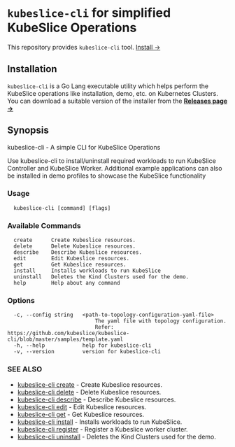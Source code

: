 # `kubeslice-cli` for simplified KubeSlice Operations

[comment]: <> (![Latest GitHub release]&#40;https://img.shields.io/github/release/kubeslice/kubeslice-cli.svg&#41;)

This repository provides `kubeslice-cli` tool.
[Install &rarr;](#installation)

## Installation

`kubeslice-cli` is a Go Lang executable utility which helps perform the KubeSlice operations like installation, demo, etc. 
on Kubernetes Clusters. You can download a suitable version of the installer from the [**Releases page
&rarr;**](https://github.com/kubeslice/kubeslice-cli/releases)


## Synopsis

kubeslice-cli - A simple CLI for KubeSlice Operations
    
Use kubeslice-cli to install/uninstall required workloads to run KubeSlice Controller and KubeSlice Worker.
Additional example applications can also be installed in demo profiles to showcase the
KubeSlice functionality

### Usage
```
  kubeslice-cli [command] [flags]
```

### Available Commands
```
  create      Create Kubeslice resources.
  delete      Delete Kubeslice resources.
  describe    Describe Kubeslice resources.
  edit        Edit Kubeslice resources.
  get         Get Kubeslice resources.
  install     Installs workloads to run KubeSlice
  uninstall   Deletes the Kind Clusters used for the demo.
  help        Help about any command

```

### Options

```
  -c, --config string   <path-to-topology-configuration-yaml-file>
                        	The yaml file with topology configuration. 
                        	Refer: https://github.com/kubeslice/kubeslice-cli/blob/master/samples/template.yaml
  -h, --help            help for kubeslice-cli
  -v, --version         version for kubeslice-cli
```

### SEE ALSO

* [kubeslice-cli create](doc/kubeslice-cli_create.md)	 - Create Kubeslice resources.
* [kubeslice-cli delete](doc/kubeslice-cli_delete.md)	 - Delete Kubeslice resources.
* [kubeslice-cli describe](doc/kubeslice-cli_describe.md)	 - Describe Kubeslice resources.
* [kubeslice-cli edit](doc/kubeslice-cli_edit.md)	 - Edit Kubeslice resources.
* [kubeslice-cli get](doc/kubeslice-cli_get.md)	 - Get Kubeslice resources.
* [kubeslice-cli install](doc/kubeslice-cli_install.md)	 - Installs workloads to run KubeSlice.
* [kubeslice-cli register](doc/kubeslice-cli_register.md)	 - Register a Kubeslice worker cluster.
* [kubeslice-cli uninstall](doc/kubeslice-cli_uninstall.md)	 - Deletes the Kind Clusters used for the demo.


